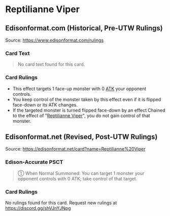 # Reptilianne Viper

## Edisonformat.com (Historical, Pre-UTW Rulings)

Source: https://www.edisonformat.com/rulings

### Card Text

> No card text found for this card.

### Card Rulings

*   This effect targets 1 face-up monster with 0 [ATK](https://yugioh.fandom.com/wiki/ATK) your opponent controls.
*   You keep control of the monster taken by this effect even if it is flipped face-down or its ATK changes.
*   If the targeted monster is turned flipped face-down by an effect Chained to the effect of "[Reptilianne Viper](https://yugioh.fandom.com/wiki/Reptilianne_Viper)", you do not gain control of that monster.

## Edisonformat.net (Revised, Post-UTW Rulings)

Source: https://edisonformat.net/card?name=Reptilianne%20Viper

### Edison-Accurate PSCT

> ① When Normal Summoned: You can target 1 monster your opponent controls with 0 ATK; take control of that target.

### Card Rulings

No rulings found for this card. Request new rulings at https://discord.gg/shVJnYJNpg
            